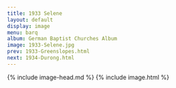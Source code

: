 ```yaml
---
title: 1933 Selene
layout: default
display: image
menu: barq
album: German Baptist Churches Album
image: 1933-Selene.jpg
prev: 1933-Greenslopes.html
next: 1934-Durong.html
---
```

{% include image-head.md %}
{% include image.html %}